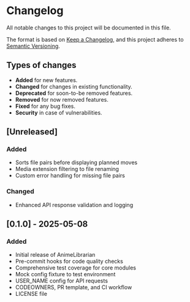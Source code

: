 # Changelog

All notable changes to this project will be documented in this file.

The format is based on [Keep a Changelog](https://keepachangelog.com/en/1.0.0/),
and this project adheres to [Semantic Versioning](https://semver.org/spec/v2.0.0.html).

## Types of changes

- **Added** for new features.
- **Changed** for changes in existing functionality.
- **Deprecated** for soon-to-be removed features.
- **Removed** for now removed features.
- **Fixed** for any bug fixes.
- **Security** in case of vulnerabilities.

## [Unreleased]

### Added

- Sorts file pairs before displaying planned moves
- Media extension filtering to file renaming
- Custom error handling for missing file pairs

### Changed

- Enhanced API response validation and logging

## [0.1.0] - 2025-05-08

### Added

- Initial release of AnimeLibrarian
- Pre-commit hooks for code quality checks
- Comprehensive test coverage for core modules
- Mock config fixture to test environment
- USER_NAME config for API requests
- CODEOWNERS, PR template, and CI workflow
- LICENSE file
